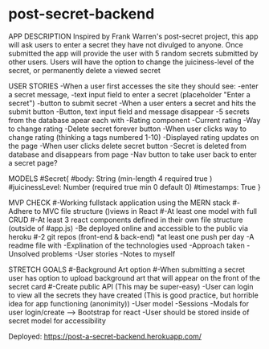 # post-secret-backend
APP DESCRIPTION
Inspired by Frank Warren's post-secret project, this app will ask users to enter a secret they have not divulged to anyone. Once submitted the app will provide the user with 5 random secrets submitted by other users. Users will have the option to change the juiciness-level of the secret, or permanently delete a viewed secret


USER STORIES
-When a user first accesses the site they should see:
    -enter a secret message, 
    -text input field to enter a secret (placeholder "Enter a secret")
    -button to submit secret
-When a user enters a secret and hits the submit button
    -Button, text input field and message disappear
    -5 secrets from the database apear each with
        -Rating component
            -Current rating
            -Way to change rating
        -Delete secret forever button
-When user clicks way to change rating (thinking a tags numbered 1-10)
    -Displayed rating updates on the page
-When user clicks delete secret button
    -Secret is deleted from database and disappears from page
-Nav button to take user back to enter a secret page?


MODELS
    #Secret{
        #body: String (min-length 4 required true )
        #juicinessLevel: Number (required true min 0 default 0)
        #timestamps: True
    }


MVP CHECK
#-Working fullstack application using the MERN stack
#-Adhere to MVC file structure ()views in React
#-At least one model with full CRUD
#-At least 3 react components defined in their own file structure (outside of #app.js)
-Be deployed online and accessible to the public via heroku
#-2 git repos (front-end & back-end) *at least one push per day
-A readme file with
    -Explination of the technologies used
    -Approach taken
    -Unsolved problems
    -User stories
    -Notes to myself


STRETCH GOALS
#-Background Art option
    #-When submitting a secret user has option to upload background art that will appear on the front of the secret card
#-Create public API (This may be super-easy)
-User can login to view all the secrets they have created (This is good practice, but horrible idea for app functioning (anonimity))
-User model
    -Sessions
    -Modals for user login/create --> Bootstrap for react
    -User should be stored inside of secret model for accessibility

Deployed:
https://post-a-secret-backend.herokuapp.com/
